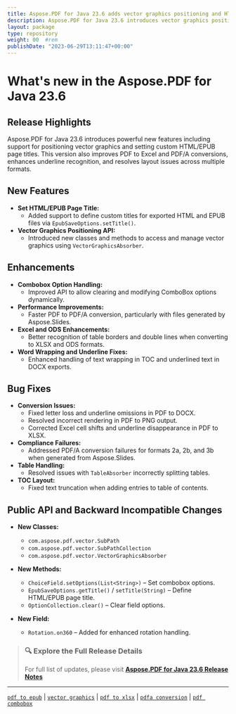 ```yaml
---
title: Aspose.PDF for Java 23.6 adds vector graphics positioning and HTML title support
description: Aspose.PDF for Java 23.6 introduces vector graphics positioning, EPUB/HTML title customization, and improved Excel conversion and compliance handling.
layout: package
type: repository
weight: 00	#rem
publishDate: "2023-06-29T13:11:47+00:00"
---
```


# What's new in the Aspose.PDF for Java 23.6

## Release Highlights

Aspose.PDF for Java 23.6 introduces powerful new features including support for positioning vector graphics and setting custom HTML/EPUB page titles. This version also improves PDF to Excel and PDF/A conversions, enhances underline recognition, and resolves layout issues across multiple formats.

## New Features

- **Set HTML/EPUB Page Title:**
  - Added support to define custom titles for exported HTML and EPUB files via `EpubSaveOptions.setTitle()`.
- **Vector Graphics Positioning API:**
  - Introduced new classes and methods to access and manage vector graphics using `VectorGraphicsAbsorber`.

## Enhancements

- **Combobox Option Handling:**
  - Improved API to allow clearing and modifying ComboBox options dynamically.
- **Performance Improvements:**
  - Faster PDF to PDF/A conversion, particularly with files generated by Aspose.Slides.
- **Excel and ODS Enhancements:**
  - Better recognition of table borders and double lines when converting to XLSX and ODS formats.
- **Word Wrapping and Underline Fixes:**
  - Enhanced handling of text wrapping in TOC and underlined text in DOCX exports.

## Bug Fixes

- **Conversion Issues:**
  - Fixed letter loss and underline omissions in PDF to DOCX.
  - Resolved incorrect rendering in PDF to PNG output.
  - Corrected Excel cell shifts and underline disappearance in PDF to XLSX.
- **Compliance Failures:**
  - Addressed PDF/A conversion failures for formats 2a, 2b, and 3b when generated from Aspose.Slides.
- **Table Handling:**
  - Resolved issues with `TableAbsorber` incorrectly splitting tables.
- **TOC Layout:**
  - Fixed text truncation when adding entries to table of contents.

## Public API and Backward Incompatible Changes

- **New Classes:**
  - `com.aspose.pdf.vector.SubPath`
  - `com.aspose.pdf.vector.SubPathCollection`
  - `com.aspose.pdf.vector.VectorGraphicsAbsorber`

- **New Methods:**
  - `ChoiceField.setOptions(List<String>)` – Set combobox options.
  - `EpubSaveOptions.getTitle()` / `setTitle(String)` – Define HTML/EPUB page title.
  - `OptionCollection.clear()` – Clear field options.

- **New Field:**
  - `Rotation.on360` – Added for enhanced rotation handling.

> ### 🔍 Explore the Full Release Details  
> For full list of updates, please visit **[Aspose.PDF for Java 23.6 Release Notes](https://releases.aspose.com/pdf/java/release-notes/2023/aspose-pdf-for-java-23-6-release-notes/)**

---

[`pdf to epub`](https://search.aspose.com/q/pdf-to-epub.html) | [`vector graphics`](https://search.aspose.com/q/vector-graphics.html) | [`pdf to xlsx`](https://search.aspose.com/q/pdf-to-xlsx.html) | [`pdfa conversion`](https://search.aspose.com/q/pdfa-conversion.html) | [`pdf combobox`](https://search.aspose.com/q/pdf-combobox.html)
